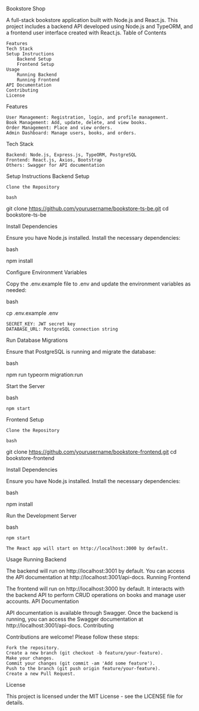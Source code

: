 Bookstore Shop

A full-stack bookstore application built with Node.js and React.js. This project includes a backend API developed using Node.js and TypeORM, and a frontend user interface created with React.js.
Table of Contents

    Features
    Tech Stack
    Setup Instructions
        Backend Setup
        Frontend Setup
    Usage
        Running Backend
        Running Frontend
    API Documentation
    Contributing
    License

Features

    User Management: Registration, login, and profile management.
    Book Management: Add, update, delete, and view books.
    Order Management: Place and view orders.
    Admin Dashboard: Manage users, books, and orders.

Tech Stack

    Backend: Node.js, Express.js, TypeORM, PostgreSQL
    Frontend: React.js, Axios, Bootstrap
    Others: Swagger for API documentation

Setup Instructions
Backend Setup

    Clone the Repository

    bash

git clone https://github.com/yourusername/bookstore-ts-be.git
cd bookstore-ts-be

Install Dependencies

Ensure you have Node.js installed. Install the necessary dependencies:

bash

npm install

Configure Environment Variables

Copy the .env.example file to .env and update the environment variables as needed:

bash

cp .env.example .env

    SECRET_KEY: JWT secret key
    DATABASE_URL: PostgreSQL connection string

Run Database Migrations

Ensure that PostgreSQL is running and migrate the database:

bash

npm run typeorm migration:run

Start the Server

bash

    npm start

Frontend Setup

    Clone the Repository

    bash

git clone https://github.com/yourusername/bookstore-frontend.git
cd bookstore-frontend

Install Dependencies

Ensure you have Node.js installed. Install the necessary dependencies:

bash

npm install

Run the Development Server

bash

    npm start

    The React app will start on http://localhost:3000 by default.

Usage
Running Backend

The backend will run on http://localhost:3001 by default. You can access the API documentation at http://localhost:3001/api-docs.
Running Frontend

The frontend will run on http://localhost:3000 by default. It interacts with the backend API to perform CRUD operations on books and manage user accounts.
API Documentation

API documentation is available through Swagger. Once the backend is running, you can access the Swagger documentation at http://localhost:3001/api-docs.
Contributing

Contributions are welcome! Please follow these steps:

    Fork the repository.
    Create a new branch (git checkout -b feature/your-feature).
    Make your changes.
    Commit your changes (git commit -am 'Add some feature').
    Push to the branch (git push origin feature/your-feature).
    Create a new Pull Request.

License

This project is licensed under the MIT License - see the LICENSE file for details.